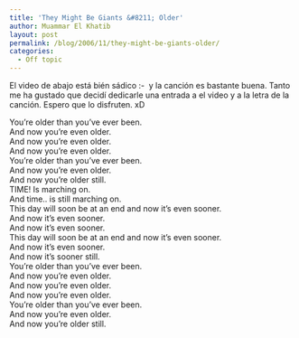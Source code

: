 ```yaml
---
title: 'They Might Be Giants &#8211; Older'
author: Muammar El Khatib
layout: post
permalink: /blog/2006/11/they-might-be-giants-older/
categories:
  - Off topic
---
```

El video de abajo está bién sádico <img src="http://muammar.me/blog/wp-includes/images/smilies/simple-smile.png" alt=":-)" class="wp-smiley" style="height: 1em; max-height: 1em;" /> y la canción es bastante buena. Tanto me ha gustado que decidí dedicarle una entrada a el video y a la letra de la canción. Espero que lo disfruten. xD  
  
You&#8217;re older than you&#8217;ve ever been.  
And now you&#8217;re even older.  
And now you&#8217;re even older.  
And now you&#8217;re even older.  
You&#8217;re older than you&#8217;ve ever been.  
And now you&#8217;re even older.  
And now you&#8217;re older still.  
TIME! Is marching on.  
And time.. is still marching on.  
This day will soon be at an end and now it&#8217;s even sooner.  
And now it&#8217;s even sooner.  
And now it&#8217;s even sooner.  
This day will soon be at an end and now it&#8217;s even sooner.  
And now it&#8217;s even sooner.  
And now it&#8217;s sooner still.  
You&#8217;re older than you&#8217;ve ever been.  
And now you&#8217;re even older.  
And now you&#8217;re even older.  
And now you&#8217;re even older.  
You&#8217;re older than you&#8217;ve ever been.  
And now you&#8217;re even older.  
And now you&#8217;re older still.